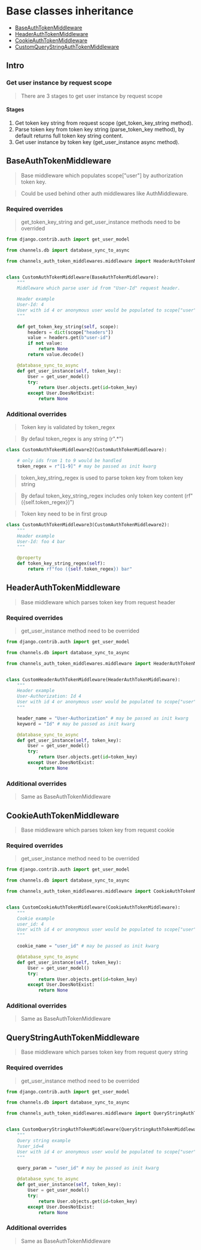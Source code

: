 # Base classes inheritance

- [BaseAuthTokenMiddleware](#baseauthtokenmiddleware)
- [HeaderAuthTokenMiddleware](#headerauthtokenmiddleware)
- [CookieAuthTokenMiddleware](#cookieauthtokenmiddleware)
- [CustomQueryStringAuthTokenMiddleware](#customquerystringauthtokenmiddleware)


## Intro

### Get user instance by request scope
> There are 3 stages to get user instance by request scope

#### Stages
1. Get token key string from request scope (get_token_key_string method).
2. Parse token key from token key string (parse_token_key method), by default returns full token key string content.
3. Get user instance by token key (get_user_instance async method).


## BaseAuthTokenMiddleware

> Base middleware which populates scope["user"] by authorization token key.

> Could be used behind other auth middlewares like AuthMiddleware.


### Required overrides

> get_token_key_string and get_user_instance methods need to be overrided

```python
from django.contrib.auth import get_user_model

from channels.db import database_sync_to_async

from channels_auth_token_middlewares.middleware import HeaderAuthTokenMiddleware


class CustomAuthTokenMiddleware(BaseAuthTokenMiddleware):
    """
    Middleware which parse user id from "User-Id" request header.

    Header example
    User-Id: 4
    User with id 4 or anonymous user would be populated to scope["user"].
    """

    def get_token_key_string(self, scope):
        headers = dict(scope["headers"])
        value = headers.get(b"user-id")
        if not value:
            return None
        return value.decode()

    @database_sync_to_async
    def get_user_instance(self, token_key):
        User = get_user_model()
        try:
            return User.objects.get(id=token_key)
        except User.DoesNotExist:
            return None
```

### Additional overrides

> Token key is validated by token_regex

> By defaul token_regex is any string (r".*")

```python
class CustomAuthTokenMiddleware2(CustomAuthTokenMiddleware):

    # only ids from 1 to 9 would be handled
    token_regex = r"[1-9]" # may be passed as init kwarg
```

> token_key_string_regex is used to parse token key from token key string

> By defaul token_key_string_regex includes only token key content (rf"({self.token_regex})")

> Token key need to be in first group


```python
class CustomAuthTokenMiddleware3(CustomAuthTokenMiddleware2):
    """
    Header example
    User-Id: foo 4 bar
    """

    @property
    def token_key_string_regex(self):
        return rf"foo ({self.token_regex}) bar"
```


## HeaderAuthTokenMiddleware

> Base middleware which parses token key from request header

### Required overrides

> get_user_instance method need to be overrided

```python
from django.contrib.auth import get_user_model

from channels.db import database_sync_to_async

from channels_auth_token_middlewares.middleware import HeaderAuthTokenMiddleware


class CustomHeaderAuthTokenMiddleware(HeaderAuthTokenMiddleware):
    """
    Header example
    User-Authorization: Id 4
    User with id 4 or anonymous user would be populated to scope["user"].
    """

    header_name = "User-Authorization" # may be passed as init kwarg
    keyword = "Id" # may be passed as init kwarg

    @database_sync_to_async
    def get_user_instance(self, token_key):
        User = get_user_model()
        try:
            return User.objects.get(id=token_key)
        except User.DoesNotExist:
            return None
```

### Additional overrides

> Same as BaseAuthTokenMiddleware


## CookieAuthTokenMiddleware

> Base middleware which parses token key from request cookie

### Required overrides

> get_user_instance method need to be overrided

```python
from django.contrib.auth import get_user_model

from channels.db import database_sync_to_async

from channels_auth_token_middlewares.middleware import CookieAuthTokenMiddleware


class CustomCookieAuthTokenMiddleware(CookieAuthTokenMiddleware):
    """
    Cookie example
    user_id: 4
    User with id 4 or anonymous user would be populated to scope["user"].
    """

    cookie_name = "user_id" # may be passed as init kwarg

    @database_sync_to_async
    def get_user_instance(self, token_key):
        User = get_user_model()
        try:
            return User.objects.get(id=token_key)
        except User.DoesNotExist:
            return None
```

### Additional overrides

> Same as BaseAuthTokenMiddleware


## QueryStringAuthTokenMiddleware

> Base middleware which parses token key from request query string

### Required overrides

> get_user_instance method need to be overrided

```python
from django.contrib.auth import get_user_model

from channels.db import database_sync_to_async

from channels_auth_token_middlewares.middleware import QueryStringAuthTokenMiddleware


class CustomQueryStringAuthTokenMiddleware(QueryStringAuthTokenMiddleware):
    """
    Query string example
    ?user_id=4
    User with id 4 or anonymous user would be populated to scope["user"].
    """

    query_param = "user_id" # may be passed as init kwarg

    @database_sync_to_async
    def get_user_instance(self, token_key):
        User = get_user_model()
        try:
            return User.objects.get(id=token_key)
        except User.DoesNotExist:
            return None
```

### Additional overrides

> Same as BaseAuthTokenMiddleware
